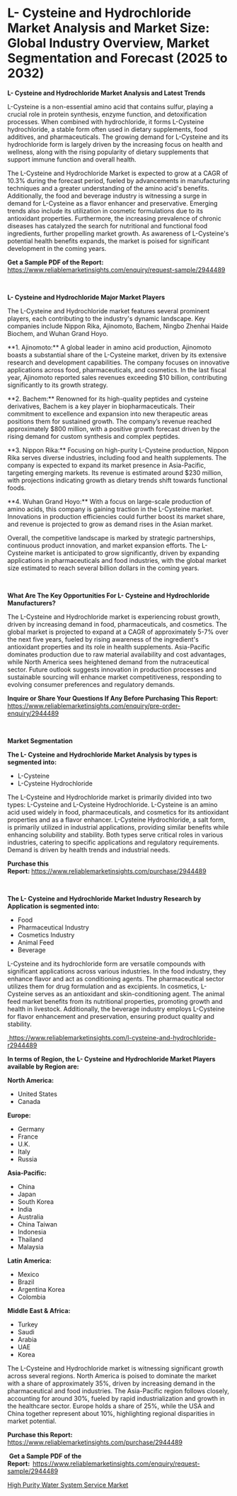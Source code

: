 <p><h1>L- Cysteine and Hydrochloride Market Analysis and Market Size: Global Industry Overview, Market Segmentation and Forecast (2025 to 2032)</h1></p><p><strong>L- Cysteine and Hydrochloride Market Analysis and Latest Trends</strong></p>
<p><p>L-Cysteine is a non-essential amino acid that contains sulfur, playing a crucial role in protein synthesis, enzyme function, and detoxification processes. When combined with hydrochloride, it forms L-Cysteine hydrochloride, a stable form often used in dietary supplements, food additives, and pharmaceuticals. The growing demand for L-Cysteine and its hydrochloride form is largely driven by the increasing focus on health and wellness, along with the rising popularity of dietary supplements that support immune function and overall health.</p><p>The L-Cysteine and Hydrochloride Market is expected to grow at a CAGR of 10.3% during the forecast period, fueled by advancements in manufacturing techniques and a greater understanding of the amino acid's benefits. Additionally, the food and beverage industry is witnessing a surge in demand for L-Cysteine as a flavor enhancer and preservative. Emerging trends also include its utilization in cosmetic formulations due to its antioxidant properties. Furthermore, the increasing prevalence of chronic diseases has catalyzed the search for nutritional and functional food ingredients, further propelling market growth. As awareness of L-Cysteine's potential health benefits expands, the market is poised for significant development in the coming years.</p></p>
<p><strong>Get a Sample PDF of the Report:&nbsp;</strong> <a href="https://www.reliablemarketinsights.com/enquiry/request-sample/2944489?utm_campaign=2892&utm_medium=2&utm_source=Github&utm_content=ia&utm_term=11032025&utm_id=l-cysteine-and-hydrochloride">https://www.reliablemarketinsights.com/enquiry/request-sample/2944489</a></p>
<p>&nbsp;</p>
<p><strong>L- Cysteine and Hydrochloride Major Market Players</strong></p>
<p><p>The L-Cysteine and Hydrochloride market features several prominent players, each contributing to the industry's dynamic landscape. Key companies include Nippon Rika, Ajinomoto, Bachem, Ningbo Zhenhai Haide Biochem, and Wuhan Grand Hoyo.</p><p>**1. Ajinomoto:** A global leader in amino acid production, Ajinomoto boasts a substantial share of the L-Cysteine market, driven by its extensive research and development capabilities. The company focuses on innovative applications across food, pharmaceuticals, and cosmetics. In the last fiscal year, Ajinomoto reported sales revenues exceeding $10 billion, contributing significantly to its growth strategy.</p><p>**2. Bachem:** Renowned for its high-quality peptides and cysteine derivatives, Bachem is a key player in biopharmaceuticals. Their commitment to excellence and expansion into new therapeutic areas positions them for sustained growth. The company’s revenue reached approximately $800 million, with a positive growth forecast driven by the rising demand for custom synthesis and complex peptides.</p><p>**3. Nippon Rika:** Focusing on high-purity L-Cysteine production, Nippon Rika serves diverse industries, including food and health supplements. The company is expected to expand its market presence in Asia-Pacific, targeting emerging markets. Its revenue is estimated around $230 million, with projections indicating growth as dietary trends shift towards functional foods.</p><p>**4. Wuhan Grand Hoyo:** With a focus on large-scale production of amino acids, this company is gaining traction in the L-Cysteine market. Innovations in production efficiencies could further boost its market share, and revenue is projected to grow as demand rises in the Asian market.</p><p>Overall, the competitive landscape is marked by strategic partnerships, continuous product innovation, and market expansion efforts. The L-Cysteine market is anticipated to grow significantly, driven by expanding applications in pharmaceuticals and food industries, with the global market size estimated to reach several billion dollars in the coming years.</p></p>
<p>&nbsp;</p>
<p><strong>What Are The Key Opportunities For L- Cysteine and Hydrochloride Manufacturers?</strong></p>
<p><p>The L-Cysteine and Hydrochloride market is experiencing robust growth, driven by increasing demand in food, pharmaceuticals, and cosmetics. The global market is projected to expand at a CAGR of approximately 5-7% over the next five years, fueled by rising awareness of the ingredient's antioxidant properties and its role in health supplements. Asia-Pacific dominates production due to raw material availability and cost advantages, while North America sees heightened demand from the nutraceutical sector. Future outlook suggests innovation in production processes and sustainable sourcing will enhance market competitiveness, responding to evolving consumer preferences and regulatory demands.</p></p>
<p><strong>Inquire or Share Your Questions If Any Before Purchasing This Report:</strong> <a href="https://www.reliablemarketinsights.com/enquiry/pre-order-enquiry/2944489?utm_campaign=2892&utm_medium=2&utm_source=Github&utm_content=ia&utm_term=11032025&utm_id=l-cysteine-and-hydrochloride">https://www.reliablemarketinsights.com/enquiry/pre-order-enquiry/2944489</a></p>
<p>&nbsp;</p>
<p><strong>Market Segmentation</strong></p>
<p><strong>The L- Cysteine and Hydrochloride Market Analysis by types is segmented into:</strong></p>
<p><ul><li>L-Cysteine</li><li>L-Cysteine Hydrochloride</li></ul></p>
<p><p>The L-Cysteine and Hydrochloride market is primarily divided into two types: L-Cysteine and L-Cysteine Hydrochloride. L-Cysteine is an amino acid used widely in food, pharmaceuticals, and cosmetics for its antioxidant properties and as a flavor enhancer. L-Cysteine Hydrochloride, a salt form, is primarily utilized in industrial applications, providing similar benefits while enhancing solubility and stability. Both types serve critical roles in various industries, catering to specific applications and regulatory requirements. Demand is driven by health trends and industrial needs.</p></p>
<p><strong>Purchase this Report:&nbsp;</strong><a href="https://www.reliablemarketinsights.com/purchase/2944489?utm_campaign=2892&utm_medium=2&utm_source=Github&utm_content=ia&utm_term=11032025&utm_id=l-cysteine-and-hydrochloride">https://www.reliablemarketinsights.com/purchase/2944489</a></p>
<p>&nbsp;</p>
<p><strong>The L- Cysteine and Hydrochloride Market Industry Research by Application is segmented into:</strong></p>
<p><ul><li>Food</li><li>Pharmaceutical Industry</li><li>Cosmetics Industry</li><li>Animal Feed</li><li>Beverage</li></ul></p>
<p><p>L-Cysteine and its hydrochloride form are versatile compounds with significant applications across various industries. In the food industry, they enhance flavor and act as conditioning agents. The pharmaceutical sector utilizes them for drug formulation and as excipients. In cosmetics, L-Cysteine serves as an antioxidant and skin-conditioning agent. The animal feed market benefits from its nutritional properties, promoting growth and health in livestock. Additionally, the beverage industry employs L-Cysteine for flavor enhancement and preservation, ensuring product quality and stability.</p></p>
<p><a href="https://www.reliablemarketinsights.com/l-cysteine-and-hydrochloride-r2944489?utm_campaign=2892&utm_medium=2&utm_source=Github&utm_content=ia&utm_term=11032025&utm_id=l-cysteine-and-hydrochloride">&nbsp;https://www.reliablemarketinsights.com/l-cysteine-and-hydrochloride-r2944489</a></p>
<p><strong>In terms of Region, the L- Cysteine and Hydrochloride Market Players available by Region are:</strong></p>
<p>
    <p> <strong> North America: </strong>
        <ul>
            <li>United States</li>
            <li>Canada</li>
        </ul>
        </p> 
    <p> <strong> Europe: </strong>
        <ul>
            <li>Germany</li>
            <li>France</li>
            <li>U.K.</li>
            <li>Italy</li>
            <li>Russia</li>
        </ul>
        </p> 
    <p> <strong> Asia-Pacific: </strong>
        <ul>
            <li>China</li>
            <li>Japan</li>
            <li>South Korea</li>
            <li>India</li>
            <li>Australia</li>
            <li>China Taiwan</li>
            <li>Indonesia</li>
            <li>Thailand</li>
            <li>Malaysia</li>
        </ul>
        </p> 
    <p> <strong> Latin America: </strong>
        <ul>
            <li>Mexico</li>
            <li>Brazil</li>
            <li>Argentina Korea</li>
            <li>Colombia</li>
        </ul>
        </p> 
    <p> <strong> Middle East & Africa: </strong>
        <ul>
            <li>Turkey</li>
            <li>Saudi</li>
            <li>Arabia</li>
            <li>UAE</li>
            <li>Korea</li>
        </ul>
    </p>
    </p>
<p><p>The L-Cysteine and Hydrochloride market is witnessing significant growth across several regions. North America is poised to dominate the market with a share of approximately 35%, driven by increasing demand in the pharmaceutical and food industries. The Asia-Pacific region follows closely, accounting for around 30%, fueled by rapid industrialization and growth in the healthcare sector. Europe holds a share of 25%, while the USA and China together represent about 10%, highlighting regional disparities in market potential.</p></p>
<p><strong>Purchase this Report: </strong><a href="https://www.reliablemarketinsights.com/purchase/2944489?utm_campaign=2892&utm_medium=2&utm_source=Github&utm_content=ia&utm_term=11032025&utm_id=l-cysteine-and-hydrochloride">https://www.reliablemarketinsights.com/purchase/2944489</a></p>
<p>&nbsp;<strong>Get a Sample PDF of the Report:&nbsp;&nbsp;</strong><a href="https://www.reliablemarketinsights.com/enquiry/request-sample/2944489?utm_campaign=2892&utm_medium=2&utm_source=Github&utm_content=ia&utm_term=11032025&utm_id=l-cysteine-and-hydrochloride">https://www.reliablemarketinsights.com/enquiry/request-sample/2944489</a></p>
<p><strong></strong></p>
<p><p><a href="https://github.com/ujanoandryvw/Market-Research-Report-List-1/blob/main/high-purity-water-system-service-market.md?utm_campaign=2892&utm_medium=2&utm_source=Github&utm_content=ia&utm_term=11032025&utm_id=l-cysteine-and-hydrochloride">High Purity Water System Service Market</a></p></p>